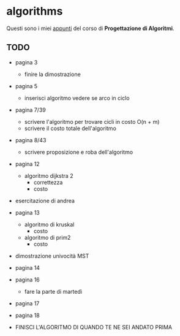 # algorithms 

Questi sono i miei [appunti](https://raw.githubusercontent.com/ph04/algorithms/main/src/main.pdf) del corso di **Progettazione di Algoritmi**.

## TODO

- pagina 3
    - finire la dimostrazione

- pagina 5
    - inserisci algoritmo vedere se arco in ciclo

- pagina 7/39
    - scrivere l'algoritmo per trovare cicli in costo O(n + m)
    - scrivere il costo totale dell'algoritmo

- pagina 8/43
    - scrivere proposizione e roba dell'algoritmo

- pagina 12
    - algoritmo dijkstra 2
        - correttezza
        - costo

- esercitazione di andrea

- pagina 13
    - algoritmo di kruskal
        - costo
    - algoritmo di prim2
        - costo

- dimostrazione univocità MST

- pagina 14

- pagina 16
    - fare la parte di martedì

- pagina 17

- pagina 18

- FINISCI L'ALGORITMO DI QUANDO TE NE SEI ANDATO PRIMA
